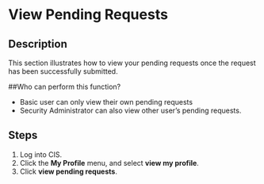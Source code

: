# View Pending Requests
## Description
This section illustrates how to view your pending requests once the request has been successfully submitted.

##Who can perform this function?
* Basic user can only view their own pending requests
* Security Administrator can also view other user’s pending requests.

## Steps
1.	Log into CIS.
2.	Click the **My Profile** menu, and select **view my profile**.
3.	Click **view pending requests**.
